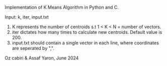 Implementation of K Means Algorithm in Python and C.

Input: k, iter, input.txt

1. K represents the number of centroids s.t 1 < K < N = number of vectors.
2. iter dictates how many times to calculate new centroids. Default value is 200.
3. input.txt should contain a single vector in each line, where coordinates are seperated by ",".
   
Oz cabiri & Assaf Yaron, June 2024
